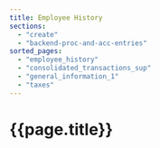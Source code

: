 ```yaml
---
title: Employee History
sections:
  - "create"
  - "backend-proc-and-acc-entries"
sorted_pages:
  - "employee_history"
  - "consolidated_transactions_sup"
  - "general_information_1"
  - "taxes"
---
```

# {{page.title}}
